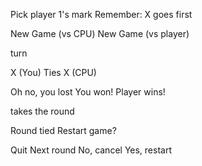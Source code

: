   <!-- New game menu start -->

Pick player 1's mark
Remember: X goes first

New Game (vs CPU)
New Game (vs player)

  <!-- New game menu end -->

  <!-- Game board start -->

  <!-- x/o icon --> turn

X (You) <!-- Your score -->
Ties <!-- Ties score -->
X (CPU) <!-- CPU score -->

Oh no, you lost
You won!
Player <!-- 1/2 --> wins!

  <!-- x/o icon --> takes the round

Round tied
Restart game?

Quit
Next round
No, cancel
Yes, restart

  <!-- Game board end -->
